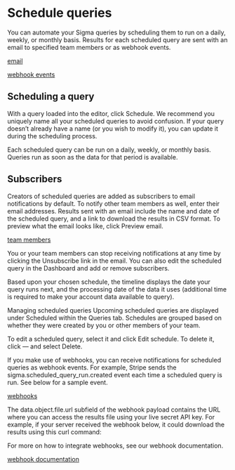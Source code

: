 # Schedule queries

You can automate your Sigma queries by scheduling them to run on a daily, weekly, or monthly basis. Results for each scheduled query are sent with an email to specified team members or as webhook events.

[email](#subscribers)

[webhook events](#receiving-results-as-webhooks)

## Scheduling a query

With a query loaded into the editor, click Schedule. We recommend you uniquely name all your scheduled queries to avoid confusion. If your query doesn’t already have a name (or you wish to modify it), you can update it during the scheduling process.

Each scheduled query can be run on a daily, weekly, or monthly basis. Queries run as soon as the data for that period is available.

## Subscribers

Creators of scheduled queries are added as subscribers to email notifications by default. To notify other team members as well, enter their email addresses. Results sent with an email include the name and date of the scheduled query, and a link to download the results in CSV format. To preview what the email looks like, click Preview email.

[team members](/get-started/account/teams)

You or your team members can stop receiving notifications at any time by clicking the Unsubscribe link in the email. You can also edit the scheduled query in the Dashboard and add or remove subscribers.

Based upon your chosen schedule, the timeline displays the date your query runs next, and the processing date of the data it uses (additional time is required to make your account data available to query).

Managing scheduled queries Upcoming scheduled queries are displayed under Scheduled within the Queries tab. Schedules are grouped based on whether they were created by you or other members of your team.

To edit a scheduled query, select it and click Edit schedule. To delete it, click — and select Delete.

If you make use of webhooks, you can receive notifications for scheduled queries as webhook events. For example, Stripe sends the sigma.scheduled_query_run.created event each time a scheduled query is run. See below for a sample event.

[webhooks](/webhooks)

The data.object.file.url subfield of the webhook payload contains the URL where you can access the results file using your live secret API key.  For example, if your server received the webhook below, it could download the results using this curl command:

For more on how to integrate webhooks, see our webhook documentation.

[webhook documentation](/webhooks)
